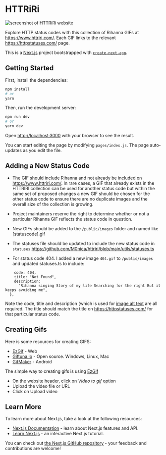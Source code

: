 # HTTRiRi

![screenshot of HTTRiRi website](public/homepage-screenshot.png)

Explore HTTP status codes with this collection of Rihanna GIFs at https://www.httriri.com/. Each GIF links to the relevant https://httpstatuses.com/ page.

This is a [Next.js](https://nextjs.org/) project bootstrapped with [`create-next-app`](https://github.com/vercel/next.js/tree/canary/packages/create-next-app).

## Getting Started

First, install the dependencies:

```bash
npm install
# or
yarn
```

Then, run the development server:

```bash
npm run dev
# or
yarn dev
```

Open [http://localhost:3000](http://localhost:3000) with your browser to see the result.

You can start editing the page by modifying `pages/index.js`. The page auto-updates as you edit the file.

## Adding a New Status Code

- The GIF should include Rihanna and not already be included on https://www.httriri.com/. In rare cases, a GIF that already exists in the HTTRIRI collection can be used for another status code but within the same set of proposed changes a new GIF should be chosen for the other status code to ensure there are no duplicate images and the overall size of the collection is growing. 
- Project maintainers reserve the right to determine whether or not a particular Rihanna GIF reflects the status code in question.
- New GIFs should be added to the `/public/images` folder and named like [statuscode].gif
- The statuses file should be updated to include the new status code in `statuses` https://github.com/M0nica/httriri/blob/main/utils/statuses.ts

- For status code 404. I added a new image `404.gif` to `/public/images` and updated statuses.ts to include:

```{
    code: 404,
    title: "Not Found",
    description:
      "Rihanna singing Story of my life Searching for the right But it keeps avoiding me",
  },
```

Note the code, title and description (which is used for [image alt text](https://developer.mozilla.org/en-US/docs/Web/API/HTMLImageElement/alt) are all required. The title should match the title on https://httpstatuses.com/ for that particular status code.

## Creating Gifs
Here is some resources for creating GIFS:

- [EzGif](http://ezgif.com/video-to-gif) - Web
- [Giftuna.io](http://giftuna.io/) - Open source. Windows, Linux, Mac
- [GifMaker](https://play.google.com/store/apps/details?id=com.gif.gifmaker) - Android

The simple way to creating gifs is using [EzGif](http://ezgif.com/video-to-gif)
* On the website header, click on *Video to gif* option
* Upload the video file or URL
* Click on Upload video

## Learn More

To learn more about Next.js, take a look at the following resources:

- [Next.js Documentation](https://nextjs.org/docs) - learn about Next.js features and API.
- [Learn Next.js](https://nextjs.org/learn) - an interactive Next.js tutorial.

You can check out [the Next.js GitHub repository](https://github.com/vercel/next.js/) - your feedback and contributions are welcome!
